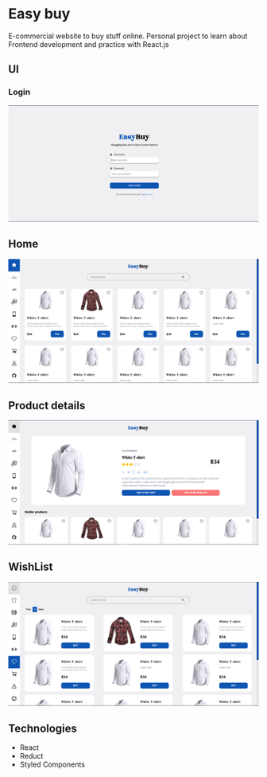 # Easy buy

E-commercial website to buy stuff online. Personal project to learn about Frontend development and practice with React.js

## UI

### Login

![login](./img/login.PNG)

## Home

![main](./img/main.PNG)

## Product details

![details](./img/details.PNG)

## WishList

![wishlist](./img/wishlist.PNG)

## Technologies

- React
- Reduct
- Styled Components
